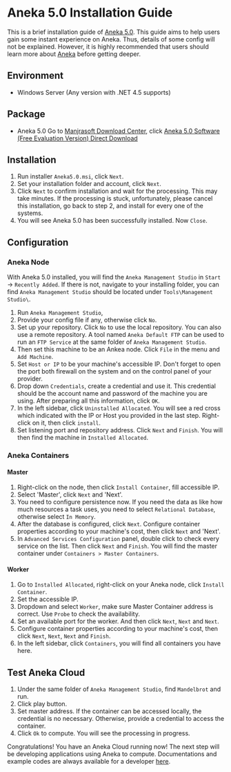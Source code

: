 # Aneka 5.0 Installation Guide
This is a brief installation guide of [Aneka 5.0](http://www.manjrasoft.com/download/5.0/Aneka5.0ReleaseNotes.pdf). This guide aims to help users gain some instant experience on Aneka. Thus, details of some config will not be explained. However, it is highly recommended that users should learn more about [Aneka](http://www.manjrasoft.com/products.html) before getting deeper.
## Environment
- Windows Server (Any version with .NET 4.5 supports)
## Package
- Aneka 5.0 Go to [Manjrasoft Download Center](http://www.manjrasoft.com/manjrasoft_downloads.html), click [Aneka 5.0 Software (Free Evaluation Version) Direct Download](http://www.manjrasoft.com/download/5.0/Aneka5.0.msi)

## Installation
1. Run installer `Aneka5.0.msi`, click `Next`.
2. Set your installation folder and account, click `Next`.
3. Click `Next` to confirm installation and wait for the processing. This may take minutes. If the processing is stuck, unfortunately, please cancel this installation, go back to step 2, and install for every one of the systems.
4. You will see Aneka 5.0 has been successfully installed. Now `Close`.

## Configuration
### Aneka Node
With Aneka 5.0 installed, you will find the `Aneka Management Studio` in `Start` -> `Recently Added`. If there is not, navigate to your installing folder, you can find `Aneka Management Studio` should be located under `Tools\Management Studio\`.
1. Run `Aneka Management Studio`, 
2. Provide your config file if any, otherwise click `No`.
3. Set up your repository. Click `No` to use the local repository. You can also use a remote repository. A tool named `Aneka Default FTP` can be used to run an `FTP Service` at the same folder of `Aneka Management Studio`.
4. Then set this machine to be an Ankea node. Click `File` in the menu and `Add Machine`.
5. Set `Host or IP` to be your machine's accessible IP. Don't forget to open the port both firewall on the system and on the control panel of your provider. 
6. Drop down `Credentials`, create a credential and use it. This credential should be the account name and password of the machine you are using. After preparing all this information, click `OK`.
7. In the left sidebar, click `Uninstalled Allocated`. You will see a red cross which indicated with the IP or Host you provided in the last step. Right-click on it, then click `install`.
8. Set listening port and repository address. Click `Next` and `Finish`. You will then find the machine in `Installed Allocated`.
### Aneka Containers
#### Master
1. Right-click on the node, then click `Install Container`, fill accessible IP.
2. Select 'Master', click `Next` and 'Next'.
3. You need to configure persistence now. If you need the data as like how much resources a task uses, you need to select `Relational Database`, otherwise select `In Memory`.
4. After the database is configured, click `Next`. Configure container properties according to your machine's cost, then click `Next` and 'Next'.
5. In `Advanced Services Configuration` panel, double click to check every service on the list. Then click `Next` and `Finish`. You will find the master container under `Containers > Master Containers`.
#### Worker
1. Go to `Installed Allocated`, right-click on your Aneka node, click `Install Container`.
2. Set the accessible IP.
3. Dropdown and select `Worker`, make sure Master Container address is correct. Use `Probe` to check the availability.
4. Set an available port for the worker. And then click `Next`, `Next` and `Next`.
5. Configure container properties according to your machine's cost, then click `Next`, `Next`, `Next` and `Finish`.
6. In the left sidebar, click `Containers`, you will find all containers you have here.


## Test Aneka Cloud
1. Under the same folder of `Aneka Management Studio`, find `Mandelbrot` and run.
2. Click play button.
3. Set master address. If the container can be accessed locally, the credential is no necessary. Otherwise, provide a credential to access the container.
4. Click `Ok` to compute. You will see the processing in progress.

Congratulations! You have an Aneka Cloud running now! The next step will be developing applications using Aneka to compute. Documentations and example codes are always available for a developer [here](http://www.manjrasoft.com/manjrasoft_downloads.html#Aneka%20User%20Documents).
